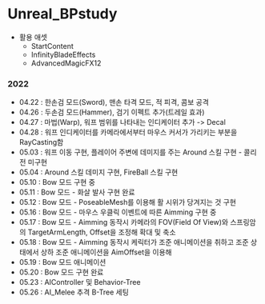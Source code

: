 # Unreal_BPstudy

* 활용 애셋
  - StartContent
  - InfinityBladeEffects
  - AdvancedMagicFX12

### 2022

- 04.22 : 한손검 모드(Sword), 맨손 타격 모드, 적 피격, 콤보 공격
- 04.26 : 두손검 모드(Hammer), 검기 이펙트 추가(트레일 효과)
- 04.27 : 마법(Warp), 워프 범위를 나타내는 인디케이터 추가 -> Decal
- 04.28 : 워프 인디케이터를 카메라에서부터 마우스 커서가 가리키는 부분을 RayCasting함
- 05.03 : 워프 이동 구현, 플레이어 주변에 데미지를 주는 Around 스킬 구현 - 콜리전 미구현
- 05.04 : Around 스킬 데미지 구현, FireBall 스킬 구현
- 05.10 : Bow 모드 구현 중
- 05.11 : Bow 모드 - 화살 발사 구현 완료
- 05.12 : Bow 모드 - PoseableMesh를 이용해 활 시위가 당겨지는 것 구현
- 05.16 : Bow 모드 - 마우스 우클릭 이벤트에 따른 Aimming 구현 중
- 05.17 : Bow 모드 - Aimming 동작시 카메라의 FOV(Field Of View)와 스프링암의 TargetArmLength, Offset을 조정해 확대 및 축소 
- 05.18 : Bow 모드 - Aimming 동작시 케릭터가 조준 애니메이션을 취하고 조준 상태에서 상하 조준 애니메이션을 AimOffset을 이용해
- 05.19 : Bow 모드 애니메이션  
- 05.20 : Bow 모드 구현 완료
- 05.23 : AIController 및 Behavior-Tree
- 05.26 : AI_Melee 추격 B-Tree 세팅
